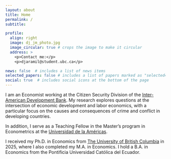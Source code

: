 ```yaml
---
layout: about
title: Home
permalink: /
subtitle: 

profile:
  align: right
  image: dj_jm_photo.jpg
  image_circular: true # crops the image to make it circular
  address: >
    <p>Contact me:</p>
    <p>djaramil@student.ubc.ca</p>

news: false  # includes a list of news items
selected_papers: false # includes a list of papers marked as "selected={true}"
social: true  # includes social icons at the bottom of the page
---
```


I am an Economist working at the Citizen Security Division of the [Inter-American Development Bank](https://www.iadb.org/en). My research explores questions at the intersection of economic development and labor economics, with a particular focus on the causes and consequences of crime and conflict in developing countries.

In addition, I serve as a Teaching Fellow in the Master’s program in Econometrics at the [Universidad de la Américas](https://sitios.udla.edu.ec/econometria/).

I received my Ph.D. in Economics from [The University of British Columbia](https://economics.ubc.ca/) in 2025, where I also completed my M.A. in Economics. I hold a B.A. in Economics from the Pontificia Universidad Católica del Ecuador.


